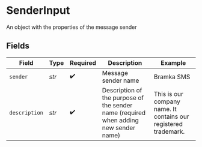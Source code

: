 # SenderInput

An object with the properties of the message sender


## Fields

| Field                                                                                | Type                                                                                 | Required                                                                             | Description                                                                          | Example                                                                              |
| ------------------------------------------------------------------------------------ | ------------------------------------------------------------------------------------ | ------------------------------------------------------------------------------------ | ------------------------------------------------------------------------------------ | ------------------------------------------------------------------------------------ |
| `sender`                                                                             | *str*                                                                                | :heavy_check_mark:                                                                   | Message sender name                                                                  | Bramka SMS                                                                           |
| `description`                                                                        | *str*                                                                                | :heavy_check_mark:                                                                   | Description of the purpose of the sender name (required when adding new sender name) | This is our company name. It contains our registered trademark.                      |
